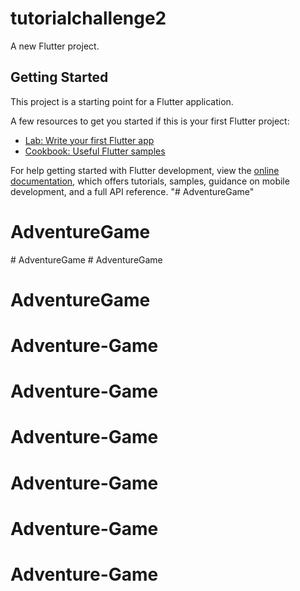 # tutorialchallenge2

A new Flutter project.

## Getting Started

This project is a starting point for a Flutter application.

A few resources to get you started if this is your first Flutter project:

- [Lab: Write your first Flutter app](https://docs.flutter.dev/get-started/codelab)
- [Cookbook: Useful Flutter samples](https://docs.flutter.dev/cookbook)

For help getting started with Flutter development, view the
[online documentation](https://docs.flutter.dev/), which offers tutorials,
samples, guidance on mobile development, and a full API reference.
"# AdventureGame" 
# AdventureGame
#   A d v e n t u r e G a m e  
 # AdventureGame
# AdventureGame
# Adventure-Game
# Adventure-Game
# Adventure-Game
# Adventure-Game
# Adventure-Game
# Adventure-Game
